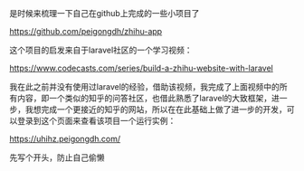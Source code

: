 是时候来梳理一下自己在github上完成的一些小项目了

<a href="https://github.com/peigongdh/zhihu-app">https://github.com/peigongdh/zhihu-app</a>

这个项目的启发来自于laravel社区的一个学习视频：

<a href="https://www.codecasts.com/series/build-a-zhihu-website-with-laravel">https://www.codecasts.com/series/build-a-zhihu-website-with-laravel</a>

我在此之前并没有使用过laravel的经验，借助该视频，我完成了上面视频中的所有内容，即一个类似的知乎的问答社区，也借此熟悉了laravel的大致框架，进一步，我想完成一个更接近的知乎的网站，所以在在此基础上做了进一步的开发，可以登录到这个页面来查看该项目一个运行实例：

<a href="https://uhihz.peigongdh.com/">https://uhihz.peigongdh.com/</a>

先写个开头，防止自己偷懒
